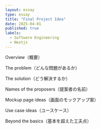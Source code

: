 ```yaml
---
layout: essay
type: essay
title: "Final Project Idea"
date: 2025-04-01
published: true
labels:
  - Software Engineering
  - Nextjs
---
```

Overview（概要）

The problem（どんな問題があるか）

The solution（どう解決するか）

Names of the proposers（提案者の名前）

Mockup page ideas（画面のモックアップ案）

Use case ideas（ユースケース）

Beyond the basics（基本を超えた工夫点）
